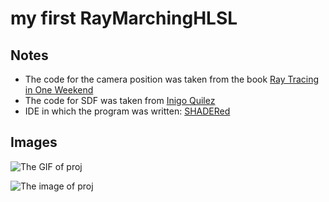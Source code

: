 # my first RayMarchingHLSL

## Notes

- The code for the camera position was taken from the book [Ray Tracing in One Weekend](https://raytracing.github.io/books/RayTracingInOneWeekend.html) 
- The code for SDF was taken from [Inigo Quilez](https://iquilezles.org/articles/distfunctions/)
- IDE in which the program was written: [SHADERed](https://shadered.org/)

## Images

![The GIF of proj](https://raw.githubusercontent.com/ProgrammerFox/my_simple_RayMarching/main/images/movie.gif "GIF")

![The image of proj](https://raw.githubusercontent.com/ProgrammerFox/my_simple_RayMarching/main/images/RayMarchingScreen1.png "Image")
